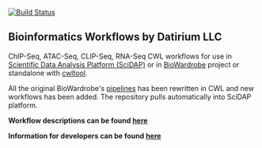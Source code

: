 [![Build Status](https://travis-ci.org/datirium/workflows.svg?branch=master)](https://travis-ci.org/datirium/workflows)

## Bioinformatics Workflows by Datirium LLC

ChIP-Seq, ATAC-Seq, CLIP-Seq, RNA-Seq CWL workflows for use in [Scientific Data Analysis Platform (SciDAP)](https://scidap.com)
or in [BioWardrobe](https://biowardrobe.com/) project or standalone with [cwltool](https://github.com/common-workflow-language/cwltool).

All the original BioWardrobe's [pipelines](https://genomebiology.biomedcentral.com/articles/10.1186/s13059-015-0720-3)
    has been rewritten in CWL and new workflows has been added.  The repository pulls automatically into SciDAP platform.

**Workflow descriptions can be found [here](descriptions/README.md)**

**Information for developers can be found [here](README_DEV.md)**